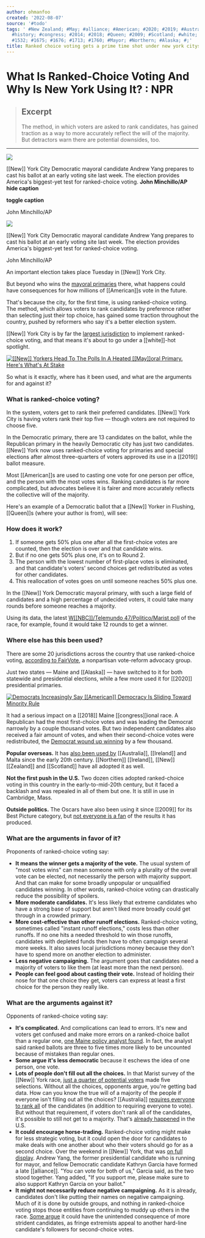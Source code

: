 ```yaml
---
author: ohmanfoo
created: '2022-08-07'
source: '#todo'
tags: ' #New Zealand; #May; #alliance; #American; #2020; #2019; #Australia; #Ireland;
  #history; #congress; #2014; #2018; #Queen; #2009; #Scotland; #white; #NBC; #1490;
  #1532; #1675; #1676; #1713; #1760; #Mayor; #Northern; #Alaska; #;'
title: Ranked choice voting gets a prime time shot under new york citys bright lights
---
```


# What Is Ranked-Choice Voting And Why Is New York Using It? : NPR

> ## Excerpt
> The method, in which voters are asked to rank candidates, has gained traction as a way to more accurately reflect the will of the majority. But detractors warn there are potential downsides, too.

---
 ![](https://media.npr.org/assets/img/2021/06/21/ap_21[[1675]]85[[1490]]70_custom-b403bba437900db96523ed4e8282712316c5eb0c-s1100.jpg) 

[[New]] York City Democratic mayoral candidate Andrew Yang prepares to cast his ballot at an early voting site last week. The election provides America's biggest-yet test for ranked-choice voting. **John Minchillo/AP** ****hide caption****

****toggle caption****

John Minchillo/AP

 ![](https://media.npr.org/assets/img/2021/06/21/ap_21[[1675]]85[[1490]]70_custom-b403bba437900db96523ed4e8282712316c5eb0c-s1200.jpg) 

[[New]] York City Democratic mayoral candidate Andrew Yang prepares to cast his ballot at an early voting site last week. The election provides America's biggest-yet test for ranked-choice voting.

John Minchillo/AP

An important election takes place Tuesday in [[New]] York City.

But beyond who wins the [mayoral primaries](https://www.npr.org/1008844951) there, what happens could have consequences for how millions of [[American]]s vote in the future.

That's because the city, for the first time, is using ranked-choice voting. The method, which allows voters to rank candidates by preference rather than selecting just their top choice, has gained some traction throughout the country, pushed by reformers who say it's a better election system.

[[New]] York City is by far the [largest jurisdiction](https://www.fairvote.org/rcv#where_is_ranked_choice_voting_used) to implement ranked-choice voting, and that means it's about to go under a [[white]]-hot spotlight.

[![[[New]] Yorkers Head To The Polls In A Heated [[May]]oral Primary. Here's What's At Stake](https://media.npr.org/assets/img/2021/06/22/gettyimages-1233584598_sq-c161ee3d2502ec1d0d66de40438b037bf27c90b6-s100.jpg)](https://www.npr.org/2021/06/22/1008844951/new-york-city-mayoral-primary-preview) 

So what is it exactly, where has it been used, and what are the arguments for and against it?

### What is ranked-choice voting?

In the system, voters get to rank their preferred candidates. [[New]] York City is having voters rank their top five — though voters are not required to choose five.

In the Democratic primary, there are 13 candidates on the ballot, while the Republican primary in the heavily Democratic city has just two candidates. [[New]] York now uses ranked-choice voting for primaries and special elections after almost three-quarters of voters approved its use in a [[2019]] ballot measure.

Most [[American]]s are used to casting one vote for one person per office, and the person with the most votes wins. Ranking candidates is far more complicated, but advocates believe it is fairer and more accurately reflects the collective will of the majority.

Here's an example of a Democratic ballot that a [[New]] Yorker in Flushing, [[Queen]]s (where your author is from), will see:

### How does it work?

1.  If someone gets 50% plus one after all the first-choice votes are counted, then the election is over and that candidate wins. 
2.  But if no one gets 50% plus one, it's on to Round 2.
3.  The person with the lowest number of first-place votes is eliminated, and that candidate's voters' second choices get redistributed as votes for other candidates.
4.  This reallocation of votes goes on until someone reaches 50% plus one.

In the [[New]] York Democratic mayoral primary, with such a large field of candidates and a high percentage of undecided voters, it could take many rounds before someone reaches a majority.

Using its data, the latest [W[[NBC]]/Telemundo 47/Politico/Marist poll](http://maristpoll.marist.edu/wp-content/uploads/2021/06/W[[NBC]]_Telemundo-47_POLITIICO_Marist-Poll_NYC_Written-Summary-of-Findings_210612[[1532]].pdf) of the race, for example, found it would take 12 rounds to get a winner.

### Where else has this been used?

There are some 20 jurisdictions across the country that use ranked-choice voting, [according to FairVote](https://www.fairvote.org/rcv#where_is_ranked_choice_voting_used), a nonpartisan vote-reform advocacy group.

Just two states — Maine and [[Alaska]] — have switched to it for both statewide and presidential elections, while a few more used it for [[2020]] presidential primaries.

[![Democrats Increasingly Say [[American]] Democracy Is Sliding Toward Minority Rule](https://media.npr.org/assets/img/2021/06/08/gettyimages-123259[[1713]]_sq-b06898f5a84a7a447b9c50cc5c4910a8[[1760]]c2c2-s100.jpg)](https://www.npr.org/2021/06/09/1002593823/how-democratic-is-american-democracy-key-pillars-face-stress-tests) 

It had a serious impact on a [[2018]] Maine [[congress]]ional race. A Republican had the most first-choice votes and was leading the Democrat narrowly by a couple thousand votes. But two independent candidates also received a fair amount of votes, and when their second-choice votes were redistributed, the [Democrat wound up winning](https://qz.com/[[1676]]718/the-pros-and-cons-of-ranked-choice-voting/) by a few thousand.

**Popular overseas.** It has [also been used by](https://www.rcvresources.org/[[history]]) [[Australia]], [[Ireland]] and Malta since the early 20th century. [[Northern]] [[Ireland]], [[New]] [[Zealand]] and [[Scotland]] have all adopted it as well.

**Not the first push in the U.S.** Two dozen cities adopted ranked-choice voting in this country in the early-to-mid-20th century, but it faced a backlash and was repealed in all of them but one. It is still in use in Cambridge, Mass.

**Outside politics.** The Oscars have also been using it since [[2009]] for its Best Picture category, but [not everyone is a fan](https://www.cnn.com/2021/04/24/opinions/ranked-choice-oscars-politcs-rifkin/index.html) of the results it has produced.

### What are the arguments in favor of it?

Proponents of ranked-choice voting say:

-   **It means the winner gets a majority of the vote.** The usual system of "most votes wins" can mean someone with only a plurality of the overall vote can be elected, not necessarily the person with majority support. And that can make for some broadly unpopular or unqualified candidates winning. In other words, ranked-choice voting can drastically reduce the possibility of spoilers.
-   **More moderate candidates.** It's less likely that extreme candidates who have a strong base of support but aren't liked more broadly could get through in a crowded primary.
-   **More cost-effective than other runoff elections.** Ranked-choice voting, sometimes called "instant runoff elections," costs less than other runoffs. If no one hits a needed threshold to win those runoffs, candidates with depleted funds then have to often campaign several more weeks. It also saves local jurisdictions money because they don't have to spend more on another election to administer.
-   **Less negative campaigning.** The argument goes that candidates need a majority of voters to like them (at least more than the next person).
-   **People can feel good about casting their vote.** Instead of holding their nose for that one choice they get, voters can express at least a first choice for the person they really like.

### What are the arguments against it?

Opponents of ranked-choice voting say:

-   **It's complicated.** And complications can lead to errors. It's new and voters get confused and make more errors on a ranked-choice ballot than a regular one, [one Maine policy analyst found](https://commonwealthmagazine.org/politics/the-two-sides-of-ranked-choice-voting/). In fact, the analyst said ranked ballots are three to five times more likely to be uncounted because of mistakes than regular ones.
-   **Some argue it's less democratic** because it eschews the idea of one person, one vote.
-   **Lots of people don't fill out all the choices.** In that Marist survey of the [[New]] York race, [just a quarter of potential voters](http://maristpoll.marist.edu/wp-content/uploads/2021/06/W[[NBC]]_Telemundo-47_POLITIICO_Marist-Poll_NYC_Written-Summary-of-Findings_210612[[1532]].pdf) made five selections. Without all the choices, opponents argue, you're getting bad data. How can you know the true will of a majority of the people if everyone isn't filling out all the choices? [[Australia]] [requires everyone to rank all](https://my.lwv.org/vermont/article/pros-and-cons-instant-runoff-ranked-choice-voting) of the candidates (in addition to requiring everyone to vote). But without that requirement, if voters don't rank all of the candidates, it's possible to still not get to a majority. That's [already happened](https://cpb-us-w2.wpmucdn.com/u.osu.edu/dist/e/1083/files/[[2014]]/12/ElectoralStudies-2fupfhd.pdf) in the U.S.
-   **It could encourage horse-trading.** Ranked-choice voting might make for less strategic voting, but it could open the door for candidates to make deals with one another about who their voters should go for as a second choice. Over the weekend in [[New]] York, that was [on full display](https://www.nydailynews.com/news/politics/nyc-elections-2021/ny-nyc-andrew-yang-kathryn-garcia-mayor-campaign-trail-20210619-pwwwn5b52vftbe5ygu256qb62a-story.html). Andrew Yang, the former presidential candidate who is running for mayor, and fellow Democratic candidate Kathryn Garcia have formed a late [[alliance]]. "You can vote for both of us," Garcia said, as the two stood together. Yang added, "If you support me, please make sure to also support Kathryn Garcia on your ballot."
-   **It might not necessarily reduce negative campaigning.** As it is already, candidates don't like putting their names on negative campaigning. Much of it is done by outside groups, and nothing in ranked-choice voting stops those entities from continuing to muddy up others in the race. [Some argue](https://democracyjournal.org/arguments/ranked-choice-voting-is-not-the-solution/) it could have the unintended consequence of more strident candidates, as fringe extremists appeal to another hard-line candidate's followers for second-choice votes.